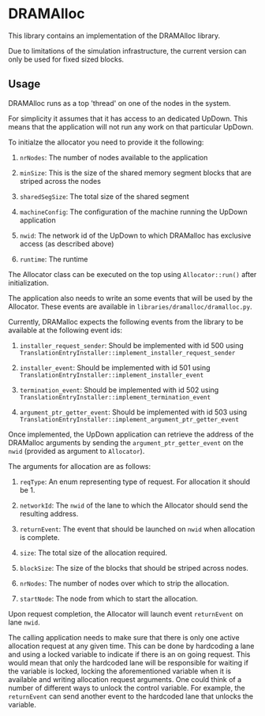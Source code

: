 # DRAMAlloc

This library contains an implementation of the DRAMAlloc library.

Due to limitations of the simulation infrastructure, the current version can only be used for fixed sized blocks.

## Usage

DRAMAlloc runs as a top 'thread' on one of the nodes in the system.

For simplicity it assumes that it has access to an dedicated UpDown. This means that the application will not run any work on that particular UpDown.

To initialze the allocator you need to provide it the following:

1. `nrNodes`: The number of nodes available to the application

2. `minSize`: This is the size of the shared memory segment blocks that are striped across the nodes

3. `sharedSegSize`: The total size of the shared segment

4. `machineConfig`: The configuration of the machine running the UpDown application

5. `nwid`: The network id of the UpDown to which DRAMalloc has exclusive access (as described above)

6. `runtime`: The runtime


The Allocator class can be executed on the top using `Allocator::run()` after initialization.

The application also needs to write an some events that will be used by the Allocator.
These events are available in `libraries/dramalloc/dramalloc.py`.

Currently, DRAMalloc expects the following events from the library to be available at the following event ids:

1. `installer_request_sender`: Should be implemented with id 500 using `TranslationEntryInstaller::implement_installer_request_sender`

2. `installer_event`: Should be implemented with id 501 using `TranslationEntryInstaller::implement_installer_event`

3. `termination_event`: Should be implemented with id 502 using `TranslationEntryInstaller::implement_termination_event`

4. `argument_ptr_getter_event`: Should be implemented with id 503 using `TranslationEntryInstaller::implement_argument_ptr_getter_event`

Once implemented, the UpDown application can retrieve the address of the DRAMalloc arguments by sending the `argument_ptr_getter_event` on the `nwid` (provided as argument to `Allocator`).

The arguments for allocation are as follows:

1. `reqType`: An enum representing type of request. For allocation it should be 1.

2. `networkId`: The `nwid` of the lane to which the Allocator should send the resulting address.

3. `returnEvent`: The event that should be launched on `nwid` when allocation is complete.

4. `size`: The total size of the allocation required.

5. `blockSize`: The size of the blocks that should be striped across nodes.

6. `nrNodes`: The number of nodes over which to strip the allocation.

7. `startNode`: The node from which to start the allocation.


Upon request completion, the Allocator will launch event `returnEvent` on lane `nwid`.


The calling application needs to make sure that there is only one active allocation request at any given time. This can be done by hardcoding a lane and using a locked variable to indicate if there is an on going request. This would mean that only the hardcoded lane will be responsible for waiting if the variable is locked, locking the aforementioned variable when it is available and writing allocation request arguments. One could think of a number of different ways to unlock the control variable. For example, the `returnEvent` can send another event to the hardcoded lane that unlocks the variable.
